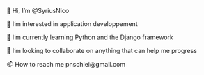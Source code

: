 <p>👋 Hi, I’m @SyriusNico</p>
<p>👀 I’m interested in application developpement</p>
<p>🌱 I’m currently learning Python and the Django framework</p>
<p>💞️ I’m looking to collaborate on anything that can help me progress</p>
<p>📫 How to reach me pnschlei@gmail.com</p>

<!---
SyriusNico/SyriusNico is a ✨ special ✨ repository because its `README.md` (this file) appears on your GitHub profile.
You can click the Preview link to take a look at your changes.
--->
